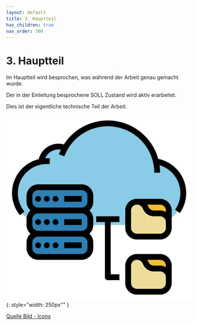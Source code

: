 ```yaml
---
layout: default
title: 3. Hauptteil
has_children: true
nav_order: 300
---
```


# 3. Hauptteil

Im Hauptteil wird besprochen, was während der Arbeit genau gemacht wurde.

Der in der Einleitung besprochene SOLL Zustand wird aktiv erarbeitet.

Dies ist der eigentliche technische Teil der Arbeit.

![Infrastructure](../ressources/icons/infrastructure.png){: style="width: 250px"" }

[Quelle Bild - Icons](../anhang/600-quellen.html#64-icons)
